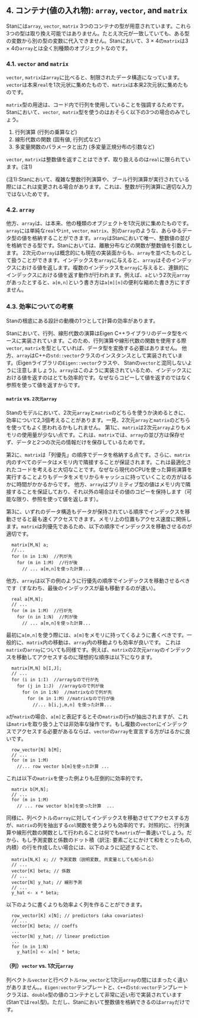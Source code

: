 ## 4. コンテナ(値の入れ物): `array`, `vector`, and `matrix`
Stanには`array`, `vector`, `matrix` 3つのコンテナの型が用意されています。これら3つの型は取り換え可能ではありません。たとえ次元が一致していても、ある型の変数から別の型の変数に代入できません。Stanにおいて、3 × 4の`matrix`は3 × 4の`array`とは全く別種類のオブジェクトなのです。

### 4.1. `vector` and `matrix`
`vector`, `matrix`は`array`に比べると、制限されたデータ構造になっています。`vector`は本来`real`を1次元状に集めたもので、`matrix`は本来2次元状に集めたものです。

`matrix`型の用途は、コード内で行列を使用していることを強調するためです。Stanにおいて、`vector`,` matrix`型を使うのはおそらく以下の3つの場合のみでしょう。

1. 行列演算 (行列の乗算など)
2. 線形代数の関数 (固有値, 行列式など)
3. 多変量関数のパラメータと出力 (多変量正規分布の引数など)

`vector`, `matrix`は整数値を返すことはできず、取り扱えるのは`real`に限られています。(注1)

(注1):Stanにおいて、複雑な整数行列演算や、ブール行列演算が実行されている際にはこれは変更される場合があります。これは、整数が行列演算に適切な入力ではないためです。

### 4.2. `array`
他方、`array`は、は本来、他の種類のオブジェクトを1次元状に集めたものです。`array`には単純な`real`や`int`, `vector`, `matrix`、別の`array`のような、あらゆるデータ型の値を格納することができます。`array`はStanにおいて唯一、整数値の並びを格納できる型です。Stanにおいては、離散分布などの関数が整数値を引数とします。
2次元の`array`は概念的にも現在の実装面からも、`array`を並べたものとして扱うことができます。インデックスを`array`に与えると、`array`はそのインデックスにおける値を返します。複数のインデックスを`array`に与えると、連鎖的にインデックスにおける値を返す動作が行われます。例えば、`a`という2次元`array`があったとすると、`a[m,n]`という書き方は`a[m][n]`の便利な縮めた書き方にすぎません。

### 4.3. 効率についての考察
Stanの根底にある設計の動機の1つとして計算の効率があります。

Stanにおいて、行列、線形代数の演算はEigen C++ライブラリのデータ型をベースに実装されています。このため、行列演算や線形代数の関数を使用する際`vector`, `matrix`を型としていれば、データ型を変換する必要はありません。
他方、`array`はC++の`std::vector`クラスのインスタンスとして実装されています。(Eigenライブラリの`Eigen::vector`クラスや、 Stanの`vector`と混同しないように注意しましょう)。`array`はこのように実装されているため、インデックスにおける値を返すのはとても効率的です。なぜならコピーして値を返すのではなく参照を使って値を返すからです。

#### `matrix` vs. `2次元array`
Stanのモデルにおいて、2次元`array`と`matrix`のどちらを使うか決めるときに、効率について2,3個考えることがあります。一見、2次元`array`と`matrix`のどちらを使ってもよく思われるかもしれません。
第1に、`matrix`は2次元`array`よりもメモリの使用量が少ない点です。これは、`matrix`では、`array`の並び方は保存せず、データと2つの次元の情報だけを保存しているためです。

第2に、`matrix`は「列優先」の順序でデータを格納する点です。さらに、`matrix`内のすべてのデータはメモリ内で隣接することが保証されます。これは最適化されたコードを考えると大切なことです。なぜなら現代のCPUを使った算術演算を実行することよりもデータをメモリからキャッシュに持っていくことの方がはるかに時間がかかるからです。
他方、`array`はプリミティブ型の値はメモリ内で隣接することを保証しており、それ以外の場合はその値のコピーを保持します（可能な限り、参照を使って値を返します）。

第3に、いずれのデータ構造もデータが保持されている順序でインデックスを移動させると最も速くアクセスできます。メモリ上の位置もアクセス速度に関係します。`matrix`は列優先であるため、以下の順序でインデックスを移動させるのが適切です。

```
  matrix[M,N] a;
  //...
  for (n in 1:N)  //列が先
    for (m in 1:M)  //行が後
      // ... a[m,n]を使った計算...
```

他方、`array`は以下の例のように行優先の順序でインデックスを移動させるべきです（すなわち、最後のインデックスが最も移動するのが速い）。

```
  real a[M,N];
  // ...
  for (m in 1:M)  //行が先
    for (n in 1:N)  //列が後
      // ... a[m,n]を使った計算...
```

最初に`a[m,n]`を使う際には、`a[m]`をメモリに持ってくるように書くべきです。一般的に、`matrix`内の移動は、`array`内の移動よりも効率が良いです。
これは`matrix`の`array`についても同様です。例えば、`matrix`の2次元`array`のインデックスを移動してアクセスするのに理想的な順序は以下になります。

```
  matrix[M,N] b[I,J];
  // ...
  for (i in 1:I)  //arrayなので行が先
    for (j in 1:J)  //arrayなので列が後
      for (n in 1:N)  //matrixなので列が先
        for (m in 1:M) //matrixなので行が後
          //... b[i,j,m,n] を使った計算...
```

`a`が`matrix`の場合、`a[m]`と表記するとその`matrix`の行`m`が抽出されますが、これは`matrix`を取り扱う上では非効率な操作です。もし複数の`vector`にインデックスでアクセスする必要があるならば、`vector`の`array`を宣言する方がはるかに良いです。

```
  row_vector[N] b[M];
  // ...
  for (m in 1:M)
    //... row vector b[m]を使った計算 ...
```

これは以下の`matrix`を使った例よりも圧倒的に効率的です。

```
  matrix b[M,N];
  // ...
  for (m in 1:M)
    // ... row vector b[m]を使った計算  ...
```

同様に、列ベクトルの`array`に対してインデックスを移動させてアクセスする方が、`matrix`の列を抽出する`col`関数を使うよりも効率的です。対照的に、行列演算や線形代数の関数として行われることは何でも`matrix`が一番速いでしょう。だから、もし予測変数と係数のドット積（訳注: 要素ごとにかけて和をとったもの, 内積）の行を作成したい場合には、以下のように記述することで、

```
  matrix[N,K] x; // 予測変数（説明変数, 共変量としても知られる）
  // ...
  vector[K] beta; // 係数
  // ...
  vector[N] y_hat; // 線形予測
  // ...
  y_hat <- x * beta;
```

  以下のように書くよりも効率よく列を作ることができます。

```
  row_vector[K] x[N]; // predictors (aka covariates)
  // ...
  vector[K] beta; // coeffs
  ...
  vector[N] y_hat; // linear prediction
  ...
  for (n in 1:N)
    y_hat[n] <- x[n] * beta;
```

#### （列）`vector` vs. 1次元`array`
列ベクトル`vector`と行ベクトル`row_vector`と1次元`array`の間にはまったく違いがありません。。`Eigen:vector`テンプレートと、`C++`の`std:vector`テンプレートクラスは、`double`型の値のコンテナとして非常に近い形で実装されています (Stanでは`real`型)。ただし、Stanにおいて整数値を格納できるのは`array`だけです。
